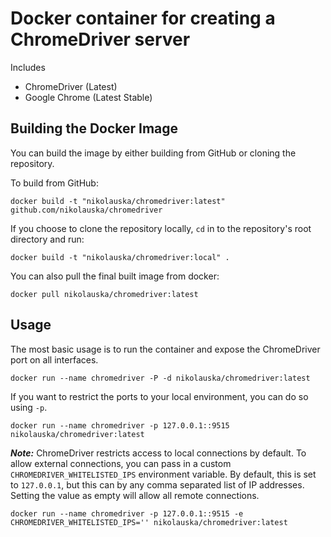 # Docker container for creating a ChromeDriver server

Includes

* ChromeDriver (Latest)
* Google Chrome (Latest Stable)

## Building the Docker Image

You can build the image by either building from GitHub or cloning the repository.

To build from GitHub:

```
docker build -t "nikolauska/chromedriver:latest" github.com/nikolauska/chromedriver
```

If you choose to clone the repository locally, `cd` in to the repository's root directory and run:

```
docker build -t "nikolauska/chromedriver:local" .
```

You can also pull the final built image from docker:

```
docker pull nikolauska/chromedriver:latest
```

## Usage

The most basic usage is to run the container and expose the ChromeDriver port on all interfaces.

```
docker run --name chromedriver -P -d nikolauska/chromedriver:latest
```

If you want to restrict the ports to your local environment, you can do so using `-p`.

```
docker run --name chromedriver -p 127.0.0.1::9515 nikolauska/chromedriver:latest
```

***Note:*** ChromeDriver restricts access to local connections by default.  To allow external connections, you can pass in a custom `CHROMEDRIVER_WHITELISTED_IPS` environment variable.  By default, this is set to `127.0.0.1`, but this can by any comma separated list of IP addresses.  Setting the value as empty will allow all remote connections.

```
docker run --name chromedriver -p 127.0.0.1::9515 -e CHROMEDRIVER_WHITELISTED_IPS='' nikolauska/chromedriver:latest
```
